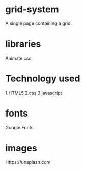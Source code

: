 # grid-system
A single page containing a grid.
# libraries
Animate.css
# Technology used
1.HTML5
2.css 
3.javascript
# fonts
Google Fonts
# images
Https://unsplash.com

